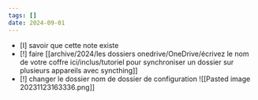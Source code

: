```yaml
---
tags: []
date: 2024-09-01
---
```

- [I] savoir que cette note existe
- [!] faire [[archive/2024/les dossiers onedrive/OneDrive/écrivez le nom de votre coffre ici/inclus/tutoriel pour synchroniser un dossier sur plusieurs appareils avec syncthing]]
- [!] changer le dossier nom de dossier de configuration
	![[Pasted image 20231123163336.png]] 